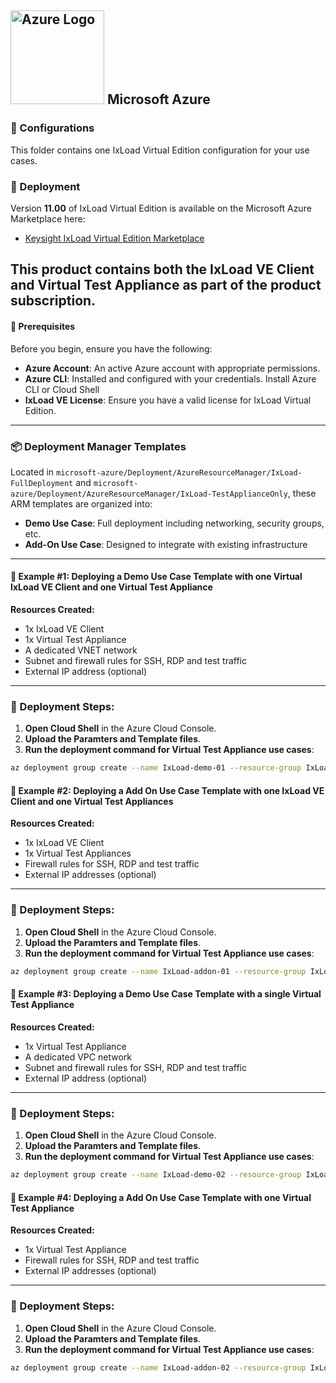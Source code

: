 ## <img src="https://upload.wikimedia.org/wikipedia/commons/thumb/f/fa/Microsoft_Azure.svg/1024px-Microsoft_Azure.svg.png" alt="Azure Logo" width="150"/> Microsoft Azure

### 🔧 Configurations

This folder contains one IxLoad Virtual Edition configuration for your use cases. 

### 🚀 Deployment

Version **11.00** of IxLoad Virtual Edition is available on the Microsoft Azure Marketplace here:

- [Keysight IxLoad Virtual Edition Marketplace](https://azuremarketplace.microsoft.com/en-us/marketplace/apps/keysight-technologies-ixvm.keysight-ixload-virtual-edition?tab=Overview)

This product contains both the IxLoad VE Client and Virtual Test Appliance as part of the product subscription.
---

#### 🔧 Prerequisites

Before you begin, ensure you have the following:
- **Azure Account**: An active Azure account with appropriate permissions.
- **Azure CLI**: Installed and configured with your credentials. Install Azure CLI or Cloud Shell
- **IxLoad VE License**: Ensure you have a valid license for IxLoad Virtual Edition.
---

### 📦 Deployment Manager Templates

Located in `microsoft-azure/Deployment/AzureResourceManager/IxLoad-FullDeployment` and `microsoft-azure/Deployment/AzureResourceManager/IxLoad-TestApplianceOnly`, these ARM templates are organized into:

  - **Demo Use Case**: Full deployment including networking, security groups, etc.
  - **Add-On Use Case**: Designed to integrate with existing infrastructure
---

#### 🧪 Example #1: Deploying a Demo Use Case Template with one Virtual IxLoad VE Client and one Virtual Test Appliance

**Resources Created:**
- 1x IxLoad VE Client
- 1x Virtual Test Appliance
- A dedicated VNET network
- Subnet and firewall rules for SSH, RDP and test traffic
- External IP address (optional)

---

### 🚀 Deployment Steps:

1. **Open Cloud Shell** in the Azure Cloud Console.
2. **Upload the Paramters and Template files**.
3. **Run the deployment command for Virtual Test Appliance use cases**:

```bash
az deployment group create --name IxLoad-demo-01 --resource-group IxLoad-demo-01 --template-file Azure-VTA-1-Arm_Demo_Use_Case_Template.json--parameters Azure-VTA-1-Arm_Demo_Use_Case_Parameters.json
```

#### 🧪 Example #2: Deploying a Add On Use Case Template with one IxLoad VE Client and one Virtual Test Appliances

**Resources Created:**
- 1x IxLoad VE Client
- 1x Virtual Test Appliances
- Firewall rules for SSH, RDP and test traffic
- External IP addresses (optional)

---

### 🚀 Deployment Steps:

1. **Open Cloud Shell** in the Azure Cloud Console.
2. **Upload the Paramters and Template files**.
3. **Run the deployment command for Virtual Test Appliance use cases**:

```bash
az deployment group create --name IxLoad-addon-01 --resource-group IxLoad-addon-01 --template-file Azure-VTA-1-Arm_Add-On_Use_Case_Template.json  --parameters Azure-VTA-1-Arm_Add-On_Use_Case_Parameters.json
```

#### 🧪 Example #3: Deploying a Demo Use Case Template with a single Virtual Test Appliance

**Resources Created:**
- 1x Virtual Test Appliance
- A dedicated VPC network
- Subnet and firewall rules for SSH, RDP and test traffic
- External IP address (optional)

---

### 🚀 Deployment Steps:

1. **Open Cloud Shell** in the Azure Cloud Console.
2. **Upload the Paramters and Template files**.
3. **Run the deployment command for Virtual Test Appliance use cases**:

```bash
az deployment group create --name IxLoad-demo-02 --resource-group IxLoad-demo-02 --template-file Azure-VTA-1-Arm_Demo_Use_Case_Template.json --parameters Azure-VTA-1-Arm_Demo_Use_Case_Parameters.json
```

#### 🧪 Example #4: Deploying a Add On Use Case Template with one Virtual Test Appliance

**Resources Created:**
- 1x Virtual Test Appliance
- Firewall rules for SSH, RDP and test traffic
- External IP addresses (optional)
---

### 🚀 Deployment Steps:

1. **Open Cloud Shell** in the Azure Cloud Console.
2. **Upload the Paramters and Template files**.
3. **Run the deployment command for Virtual Test Appliance use cases**:

```bash
az deployment group create --name IxLoad-addon-02 --resource-group IxLoad-addon-02 --template-file Azure-VTA-1-Arm_Add-On_Use_Case_Template.json  --parameters Azure-VTA-1-Arm_Add-On_Use_Case_Parameters.json
```